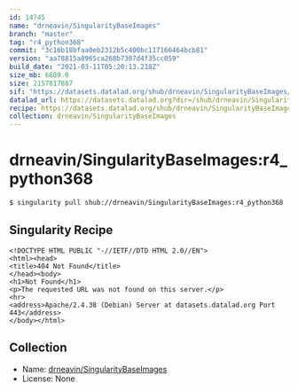 ```yaml
---
id: 14745
name: "drneavin/SingularityBaseImages"
branch: "master"
tag: "r4_python368"
commit: "3c16b18bfaa0eb2312b5c400bc117166464bcb81"
version: "aa78815a8965ca268b7307d4f35cc059"
build_date: "2021-03-11T05:20:13.218Z"
size_mb: 6689.0
size: 2157817887
sif: "https://datasets.datalad.org/shub/drneavin/SingularityBaseImages/r4_python368/2021-03-11-3c16b18b-aa78815a/aa78815a8965ca268b7307d4f35cc059.sif"
datalad_url: https://datasets.datalad.org?dir=/shub/drneavin/SingularityBaseImages/r4_python368/2021-03-11-3c16b18b-aa78815a/
recipe: https://datasets.datalad.org/shub/drneavin/SingularityBaseImages/r4_python368/2021-03-11-3c16b18b-aa78815a/Singularity
collection: drneavin/SingularityBaseImages
---
```


# drneavin/SingularityBaseImages:r4_python368

```bash
$ singularity pull shub://drneavin/SingularityBaseImages:r4_python368
```

## Singularity Recipe

```singularity
<!DOCTYPE HTML PUBLIC "-//IETF//DTD HTML 2.0//EN">
<html><head>
<title>404 Not Found</title>
</head><body>
<h1>Not Found</h1>
<p>The requested URL was not found on this server.</p>
<hr>
<address>Apache/2.4.38 (Debian) Server at datasets.datalad.org Port 443</address>
</body></html>
```

## Collection

 - Name: [drneavin/SingularityBaseImages](https://github.com/drneavin/SingularityBaseImages)
 - License: None

